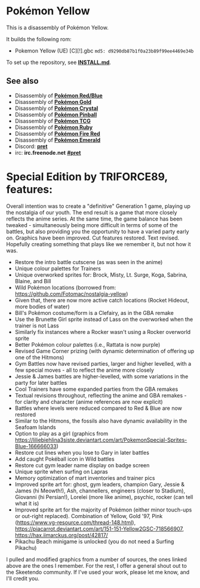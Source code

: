 # Pokémon Yellow

This is a disassembly of Pokémon Yellow.

It builds the following rom:

* Pokemon Yellow (UE) [C][!].gbc  `md5: d9290db87b1f0a23b89f99ee4469e34b`

To set up the repository, see [**INSTALL.md**](INSTALL.md).


## See also

* Disassembly of [**Pokémon Red/Blue**][pokered]
* Disassembly of [**Pokémon Gold**][pokegold]
* Disassembly of [**Pokémon Crystal**][pokecrystal]
* Disassembly of [**Pokémon Pinball**][pokepinball]
* Disassembly of [**Pokémon TCG**][poketcg]
* Disassembly of [**Pokémon Ruby**][pokeruby]
* Disassembly of [**Pokémon Fire Red**][pokefirered]
* Disassembly of [**Pokémon Emerald**][pokeemerald]
* Discord: [**pret**][Discord]
* irc: **irc.freenode.net** [**#pret**][irc]

[pokered]: https://github.com/pret/pokered
[pokegold]: https://github.com/pret/pokegold
[pokecrystal]: https://github.com/pret/pokecrystal
[pokepinball]: https://github.com/pret/pokepinball
[poketcg]: https://github.com/pret/poketcg
[pokeruby]: https://github.com/pret/pokeruby
[pokefirered]: https://github.com/pret/pokefirered
[pokeemerald]: https://github.com/pret/pokeemerald
[Discord]: https://discord.gg/cJxDDVP
[irc]: https://kiwiirc.com/client/irc.freenode.net/?#pret

# Special Edition by TRIFORCE89, features:

Overall intention was to create a "definitive" Generation 1 game, playing up the nostalgia of our youth. The end result is a game that more closely reflects the anime series. At the same time, the game balance has been tweaked - simultaneously being more difficult in terms of some of the battles, but also providing you the opportunity to have a varied party early on. Graphics have been improved. Cut features restored. Text revised. Hopefully creating something that plays like we remember it, but not how it was. 

- Restore the intro battle cutscene (as was seen in the anime)
- Unique colour palettes for Trainers
- Unique overworked sprites for: Brock, Misty, Lt. Surge, Koga, Sabrina, Blaine, and Bill
- Wild Pokémon locations (borrowed from: https://github.com/Fotomac/nostalgia-yellow)
- Given that, there are now more active catch locations (Rocket Hideout, more bodies of water)
- Bill's Pokémon costume/form is a Clefairy, as in the GBA remake
- Use the Brunette Girl sprite instead of Lass on the overworked when the trainer is not Lass
- Similarly fix instances where a Rocker wasn't using a Rocker overworld sprite
- Better Pokémon colour palettes (i.e., Rattata is now purple)
- Revised Game Corner prizing (with dynamic determination of offering up one of the Hitmons)
- Gym Battles now have revised parties, larger and higher levelled, with a few special moves - all to reflect the anime more closely
- Jessie & James battles are higher-levelled, with some variations in the party for later battles
- Cool Trainers have some expanded parties from the GBA remakes
- Textual revisions throughout, reflecting the anime and GBA remakes - for clarity and character (anime references are now explicit)
- Battles where levels were reduced compared to Red & Blue are now restored
- Similar to the Hitmons, the fossils also have dynamic availability in the Seafoam Islands
- Option to play as a girl (graphics from https://liliebiehlina3siste.deviantart.com/art/PokemonSpecial-Sprites-Blue-166666033)
- Restore cut lines when you lose to Gary in later battles
- Add caught Pokéball icon in Wild battles
- Restore cut gym leader name display on badge screen
- Unique sprite when surfing on Lapras
- Memory optimization of mart inventories and trainer pics
- Improved sprite art for: ghost, gym leaders, champion Gary, Jessie & James (hi Meowth!), Ash, channellers, engineers (closer to Stadium), Giovanni (hi Persian!), Lorelei (more like anime), psychic, rocker (can tell what it is)
- Improved sprite art for the majority of Pokémon (either minor touch-ups or out-right replaced). Combination of Yellow, Gold '97, Pink (https://www.vg-resource.com/thread-148.html), https://piacarrot.deviantart.com/art/151-151-Yellow2GSC-718566907, https://hax.iimarckus.org/post/42817/
- Pikachu Beach minigame is unlocked (you do not need a Surfing Pikachu)

I pulled and modified graphics from a number of sources, the ones linked above are the ones I remember. For the rest, I offer a general shout out to the Skeetendo community. If I've used your work, please let me know, and I'll credit you.
